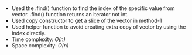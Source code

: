 #
* Used the .find() function to find the index of the specific value from vector. .find() function returns an iterator not int. 
* Used copy constructor to get a slice of the vector in method-1 
* Used helper function to avoid creating extra copy of vector by using the index directly. 
* Time complexity: _O(n)_
* Space complexity: _O(n)_
